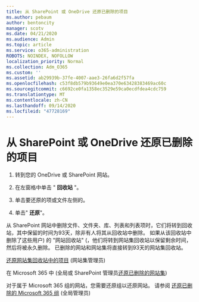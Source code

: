 ```yaml
---
title: 从 SharePoint 或 OneDrive 还原已删除的项目
ms.author: pebaum
author: bentoncity
manager: scotv
ms.date: 04/21/2020
ms.audience: Admin
ms.topic: article
ms.service: o365-administration
ROBOTS: NOINDEX, NOFOLLOW
localization_priority: Normal
ms.collection: Adm_O365
ms.custom: ''
ms.assetid: ab29939b-37fe-4007-aae3-26fa6d2f57fa
ms.openlocfilehash: c53f8db579b93649e0ea370e63428383469ac60c
ms.sourcegitcommit: c6692ce0fa1358ec3529e59ca0ecdfdea4cdc759
ms.translationtype: MT
ms.contentlocale: zh-CN
ms.lasthandoff: 09/14/2020
ms.locfileid: "47728169"
---
```

# <a name="restore-deleted-items-from-sharepoint-or-onedrive"></a>从 SharePoint 或 OneDrive 还原已删除的项目

1. 转到您的 OneDrive 或 SharePoint 网站。
    
2. 在左窗格中单击 " **回收站** "。 
    
3. 单击要还原的项或文件左侧的。
    
4. 单击" **还原**"。 
    
从 SharePoint 网站中删除文件、文件夹、库、列表和列表项时，它们将转到回收站，其中保留的时间为93天，除非有人将其从回收站中删除。 如果从该回收站中删除了这些用户) 的 "网站回收站" (，他们将转到网站集回收站以保留剩余时间，然后将被永久删除。 已删除的网站和网站集将直接转到93天的网站集回收站。
  
[还原网站集回收站中的项目](https://go.microsoft.com/fwlink/?linkid=867800) (网站集管理员)  
  
在 Microsoft 365 中 (全局或 SharePoint 管理员[还原已删除的网站集](https://go.microsoft.com/fwlink/?linkid=867660))  
  
对于属于 Microsoft 365 组的网站，您需要还原组以还原网站。 请参阅 [还原已删除的 Microsoft 365 组](https://go.microsoft.com/fwlink/?linkid=867802) (全局管理员)  
  

